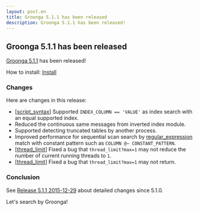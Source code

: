 ```yaml
---
layout: post.en
title: Groonga 5.1.1 has been released
description: Groonga 5.1.1 has been released!
---
```


## Groonga 5.1.1 has been released

[Groonga 5.1.1](/docs/news.html#release-5-1-1) has been released!

How to install: [Install](/docs/install.html)

### Changes

Here are changes in this release:

* [[script_syntax](/docs/reference/grn_expr/script_syntax.html)] Supported `INDEX_COLUMN == 'VALUE'` as index search with an equal supported index.
* Reduced the continuous same messages from inverted index module.
* Supported detecting truncated tables by another process.
* Improved performance for sequential scan search by [regular_expression](/reference/regular_expression.html) match with constant pattern such as `COLUMN @~ CONSTANT_PATTERN`.
* [[thread_limit](/docs/reference/commands/thread_limit.html)] Fixed a bug that `thread_limit?max=1` may not reduce the number of current running threads to `1`.
* [[thread_limit](/docs/reference/commands/thread_limit.html)] Fixed a bug that `thread_limit?max=1` may not return.

### Conclusion

See [Release 5.1.1 2015-12-29](/docs/news.html#release-5-1-1) about detailed changes since 5.1.0.

Let's search by Groonga!
